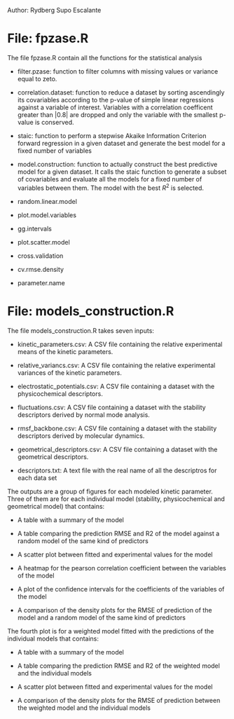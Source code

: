 
Author: Rydberg Supo Escalante

# File: fpzase.R 


The file fpzase.R contain all the functions for the statistical analysis

- filter.pzase: function to filter columns with missing values or variance equal to zeto.

- correlation.dataset: function to reduce a dataset by sorting ascendingly its covariables according to the p-value of simple linear regressions against a variable of interest. Variables with a correlation coefficent greater than |0.8| are dropped and only the variable with the smallest p-value is conserved.

- staic: function to perform a stepwise Akaike Information Criterion forward regression in a given dataset and generate the best model for a fixed number of variables

- model.construction: function to actually construct the best predictive model for a given dataset. It calls the staic function to generate a subset of covariables and evaluate all the models for a fixed number of variables between them. The model with the best $R^2$ is selected.

- random.linear.model

- plot.model.variables

- gg.intervals

- plot.scatter.model

- cross.validation

- cv.rmse.density

- parameter.name


# File: models_construction.R


The file models_construction.R takes seven inputs:

- kinetic_parameters.csv: A CSV file containing the relative experimental means of the kinetic parameters.

- relative_variancs.csv: A CSV file containing the relative experimental variances of the kinetic parameters.

- electrostatic_potentials.csv: A CSV file containing a dataset with the physicochemical descriptors.

- fluctuations.csv: A CSV file containing a dataset with the stability descriptors derived by normal mode analysis.

- rmsf_backbone.csv: A CSV file containing a dataset with the stability descriptors derived by molecular dynamics.

- geometrical_descriptors.csv: A CSV file containing a dataset with the geometrical descriptors.

- descriptors.txt: A text file with the real name of all the descriptros for each data set

The outputs are a group of figures for each modeled kinetic parameter. Three of them are for each individual model (stability, physicochemical and geometrical model) that contains:

- A table with a summary of the model

- A table comparing the prediction RMSE and R2 of the model against a random model of the same kind of predictors

- A scatter plot between fitted and experimental values for the model

- A heatmap for the pearson correlation coefficient between the variables of the model

- A plot of the confidence intervals for the coefficients of the variables of the model

- A comparison of the density plots for the RMSE of prediction of the model and a random model of the same kind of predictors

The fourth plot is for a weighted model fitted with the predictions of the individual models that contains:

- A table with a summary of the model

- A table comparing the prediction RMSE and R2 of the weighted model and the individual models

- A scatter plot between fitted and experimental values for the model

- A comparison of the density plots for the RMSE of prediction between the weighted model and the individual models
